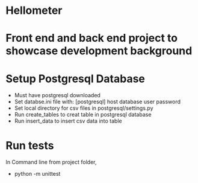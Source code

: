 # Hellometer
 
# Front end and back end project to showcase development background

# Setup Postgresql Database
- Must have postgresql downloaded
- Set databse.ini file with:
[postgresql]
host
database
user
password
- Set local directory for csv files in postgresql/settings.py
- Run create_tables to creat table in postgresql database
- Run insert_data to insert csv data into table

# Run tests
In Command line from project folder,
- python -m unittest